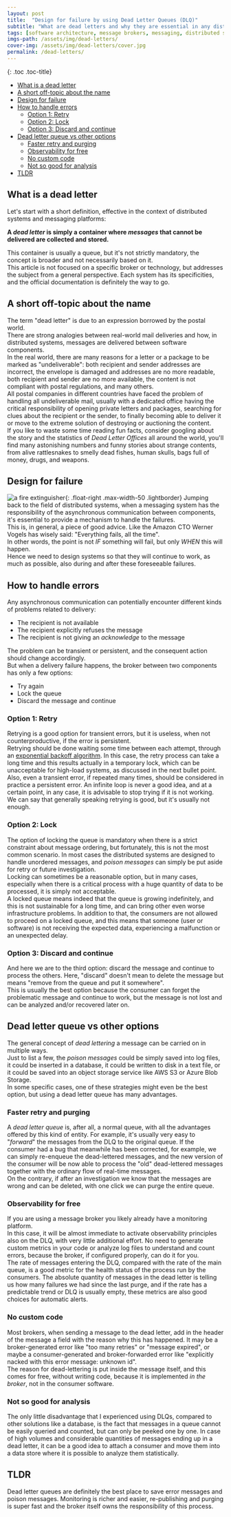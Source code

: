 ```yaml
---
layout: post
title:  "Design for failure by using Dead Letter Queues (DLQ)"
subtitle: "What are dead letters and why they are essential in any distributed system"
tags: [software architecture, message brokers, messaging, distributed systems]
imgs-path: /assets/img/dead-letters/
cover-img: /assets/img/dead-letters/cover.jpg
permalink: /dead-letters/
---
```


{: .toc .toc-title}
- [What is a dead letter](#what-is-a-dead-letter)
- [A short off-topic about the name](#a-short-off-topic-about-the-name)
- [Design for failure](#design-for-failure)
- [How to handle errors](#how-to-handle-errors)
  - [Option 1: Retry](#option-1-retry)
  - [Option 2: Lock](#option-2-lock)
  - [Option 3: Discard and continue](#option-3-discard-and-continue)
- [Dead letter queue vs other options](#dead-letter-queue-vs-other-options)
  - [Faster retry and purging](#faster-retry-and-purging)
  - [Observability for free](#observability-for-free)
  - [No custom code](#no-custom-code)
  - [Not so good for analysis](#not-so-good-for-analysis)
- [TLDR](#tldr)


## What is a dead letter
Let's start with a short definition, effective in the context of distributed systems and messaging platforms:

**A *dead letter* is simply a container where *messages* that cannot be delivered are collected and stored.**

This container is usually a queue, but it's not strictly mandatory, the concept is broader and not necessarily based on it.  
This article is not focused on a specific broker or technology, but addresses the subject from a general perspective. Each system has its specificities, and the official documentation is definitely the way to go.

## A short off-topic about the name
The term "dead letter" is due to an expression borrowed by the postal world.  
There are strong analogies between real-world mail deliveries and how, in distributed systems, messages are delivered between software components.  
In the real world, there are many reasons for a letter or a package to be marked as "undeliverable": both recipient and sender addresses are incorrect, the envelope is damaged and addresses are no more readable, both recipient and sender are no more available, the content is not compliant with postal regulations, and many others.  
All postal companies in different countries have faced the problem of handling all undeliverable mail, usually with a dedicated office having the critical responsibility of opening private letters and packages, searching for clues about the recipient or the sender, to finally becoming able to deliver it or move to the extreme solution of destroying or auctioning the content.  
If you like to waste some time reading fun facts, consider googling about the story and the statistics of *Dead Letter Offices* all around the world, you'll find many astonishing numbers and funny stories about strange contents, from alive rattlesnakes to smelly dead fishes, human skulls, bags full of money, drugs, and weapons.  


## Design for failure
![a fire extinguisher]({{page.imgs-path}}fire.jpg){: .float-right .max-width-50 .lightborder}
Jumping back to the field of distributed systems, when a messaging system has the responsibility of the asynchronous communication between components, it's essential to provide a mechanism to handle the failures.  
This is, in general, a piece of good advice. Like the Amazon CTO Werner Vogels has wisely said: "Everything fails, all the time".  
In other words, the point is not *IF* something will fail, but only *WHEN* this will happen.  
Hence we need to design systems so that they will continue to work, as much as possible, also during and after these foreseeable failures.  

## How to handle errors
Any asynchronous communication can potentially encounter different kinds of problems related to delivery:
- The recipient is not available
- The recipient explicitly refuses the message
- The recipient is not giving an _acknowledge_ to the message

The problem can be transient or persistent, and the consequent action should change accordingly.  
But when a delivery failure happens, the broker between two components has only a few options:
- Try again
- Lock the queue
- Discard the message and continue

### Option 1: Retry
Retrying is a good option for transient errors, but it is useless, when not counterproductive, if the error is persistent.  
Retrying should be done waiting some time between each attempt, through an [exponential backoff algorithm](https://en.wikipedia.org/wiki/Exponential_backoff). In this case, the retry process can take a long time and this results actually in a temporary lock, which can be unacceptable for high-load systems, as discussed in the next bullet point.  
Also, even a transient error, if repeated many times, should be considered in practice a persistent error. An infinite loop is never a good idea, and at a certain point, in any case, it is advisable to stop trying if it is not working.  
We can say that generally speaking retrying is good, but it's usually not enough.

### Option 2: Lock
The option of locking the queue is mandatory when there is a strict constraint about message ordering, but fortunately, this is not the most common scenario. In most cases the distributed systems are designed to handle unordered messages, and _poison messages_ can simply be put aside for retry or future investigation.  
Locking can sometimes be a reasonable option, but in many cases, especially when there is a critical process with a huge quantity of data to be processed, it is simply not acceptable.  
A locked queue means indeed that the queue is growing indefinitely, and this is not sustainable for a long time, and can bring other even worse infrastructure problems. In addition to that, the consumers are not allowed to proceed on a locked queue, and this means that someone (user or software) is not receiving the expected data, experiencing a malfunction or an unexpected delay.

### Option 3: Discard and continue
And here we are to the third option: discard the message and continue to process the others. Here, "discard" doesn't mean to delete the message but means "remove from the queue and put it somewhere".  
This is usually the best option because the consumer can forget the problematic message and continue to work, but the message is not lost and can be analyzed and/or recovered later on.  

## Dead letter queue vs other options
The general concept of _dead lettering_ a message can be carried on in multiple ways.  
Just to list a few, the _poison messages_ could be simply saved into log files, it could be inserted in a database, it could be written to disk in a text file, or it could be saved into an object storage service like AWS S3 or Azure Blob Storage.  
In some specific cases, one of these strategies might even be the best option, but using a dead letter queue has many advantages.

### Faster retry and purging
A _dead letter queue_ is, after all, a normal queue, with all the advantages offered by this kind of entity. For example, it's usually very easy to "*forward*" the messages from the DLQ to the original queue. If the consumer had a bug that meanwhile has been corrected, for example, we can simply re-enqueue the dead-lettered messages, and the new version of the consumer will be now able to process the "old" dead-lettered messages together with the ordinary flow of real-time messages.  
On the contrary, if after an investigation we know that the messages are wrong and can be deleted, with one click we can purge the entire queue.

### Observability for free
If you are using a message broker you likely already have a monitoring platform.  
In this case, it will be almost immediate to activate observability principles also on the DLQ, with very little additional effort. No need to generate custom metrics in your code or analyze log files to understand and count errors, because the broker, if configured properly, can do it for you.  
The rate of messages entering the DLQ, compared with the rate of the main queue, is a good metric for the health status of the process run by the consumers. The absolute quantity of messages in the dead letter is telling us how many failures we had since the last purge, and if the rate has a predictable trend or DLQ is usually empty, these metrics are also good choices for automatic alerts.  

### No custom code
Most brokers, when sending a message to the dead letter, add in the header of the message a field with the reason why this has happened. It may be a broker-generated error like "too many retries" or "message expired", or maybe a consumer-generated and broker-forwarded error like "explicitly nacked with this error message: unknown id".   
The reason for dead-lettering is put inside the message itself, and this comes for free, without writing code, because it is implemented *in the broker*, not in the consumer software.

### Not so good for analysis
The only little disadvantage that I experienced using DLQs, compared to other solutions like a database, is the fact that messages in a queue cannot be easily queried and counted, but can only be peeked one by one. In case of high volumes and considerable quantities of messages ending up in a dead letter, it can be a good idea to attach a consumer and move them into a data store where it is possible to analyze them statistically.  

## TLDR
Dead letter queues are definitely the best place to save error messages and poison messages. Monitoring is richer and easier, re-publishing and purging is super fast and the broker itself owns the responsibility of this process.  
